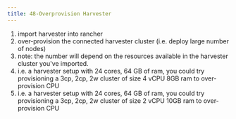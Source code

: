 ```yaml
---
title: 48-Overprovision Harvester
---
```


1. import harvester into rancher
1. over-provision the connected harvester cluster (i.e. deploy large number of nodes)
1. note: the number will depend on the resources available in the harvester cluster you've imported.
1. i.e. a harvester setup with 24 cores, 64 GB of ram, you could try provisioning a 3cp, 2cp, 2w cluster of size 4 vCPU 8GB ram to over-provision CPU
1. i.e. a harvester setup with 24 cores, 64 GB of ram, you could try provisioning a 3cp, 2cp, 2w cluster of size 2 vCPU 10GB ram to over-provision CPU